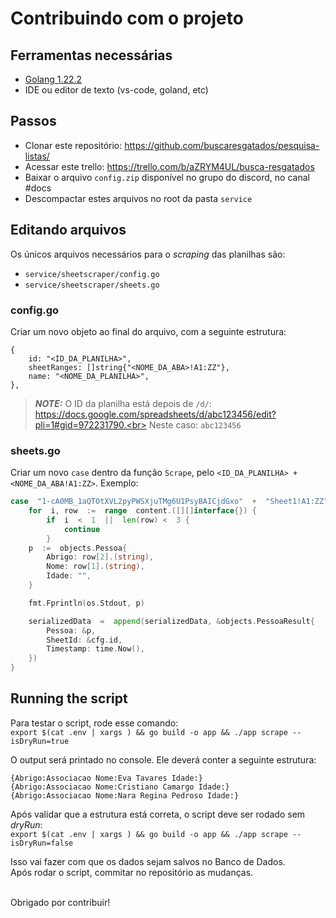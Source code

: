 # Contribuindo com o projeto

## Ferramentas necessárias
- [Golang 1.22.2](https://go.dev/doc/install)
- IDE ou editor de texto (vs-code, goland, etc)

## Passos
- Clonar este repositório: https://github.com/buscaresgatados/pesquisa-listas/
- Acessar este trello: https://trello.com/b/aZRYM4UL/busca-resgatados
- Baixar o arquivo `config.zip` disponível no grupo do discord, no canal #docs
- Descompactar estes arquivos no root da pasta `service`

## Editando arquivos
Os únicos arquivos necessários para o _scraping_ das planilhas são:
- `service/sheetscraper/config.go`
- `service/sheetscraper/sheets.go`

### config.go
Criar um novo objeto ao final do arquivo, com a seguinte estrutura:
```
{
    id: "<ID_DA_PLANILHA>",
    sheetRanges: []string{"<NOME_DA_ABA>!A1:ZZ"},
    name: "<NOME_DA_PLANILHA>",
},
```
> **_NOTE:_**  O ID da planilha está depois de `/d/`:<br>
> https://docs.google.com/spreadsheets/d/abc123456/edit?pli=1#gid=972231790.<br>
> Neste caso: `abc123456`


### sheets.go
Criar um novo `case` dentro da função `Scrape`, pelo `<ID_DA_PLANILHA> + <NOME_DA_ABA!A1:ZZ>`. Exemplo:
```go
case  "1-cA0MB_1aQTOtXVL2pyPWSXjuTMg6U1PsyBAICjdGxo"  +  "Sheet1!A1:ZZ":
	for  i, row  :=  range  content.([][]interface{}) {
		if  i  <  1  ||  len(row) <  3 {
			continue
		}
	p  :=  objects.Pessoa{
		Abrigo: row[2].(string),
		Nome: row[1].(string),
		Idade: "",
	}

	fmt.Fprintln(os.Stdout, p)

	serializedData  =  append(serializedData, &objects.PessoaResult{
		Pessoa: &p,
		SheetId: &cfg.id,
		Timestamp: time.Now(),
	})
}
```

## Running the script
Para testar o script, rode esse comando:<br>
`export $(cat .env | xargs ) && go build -o app && ./app scrape --isDryRun=true`

O output será printado no console. Ele deverá conter a seguinte estrutura:
```
{Abrigo:Associacao Nome:Eva Tavares Idade:}
{Abrigo:Associacao Nome:Cristiano Camargo Idade:}
{Abrigo:Associacao Nome:Nara Regina Pedroso Idade:}
```

Após validar que a estrutura está correta, o script deve ser rodado sem _dryRun_:<br>
`export $(cat .env | xargs ) && go build -o app && ./app scrape --isDryRun=false`

Isso vai fazer com que os dados sejam salvos no Banco de Dados.<br>
Após rodar o script, commitar no repositório as mudanças.<br><br>

Obrigado por contribuir!
